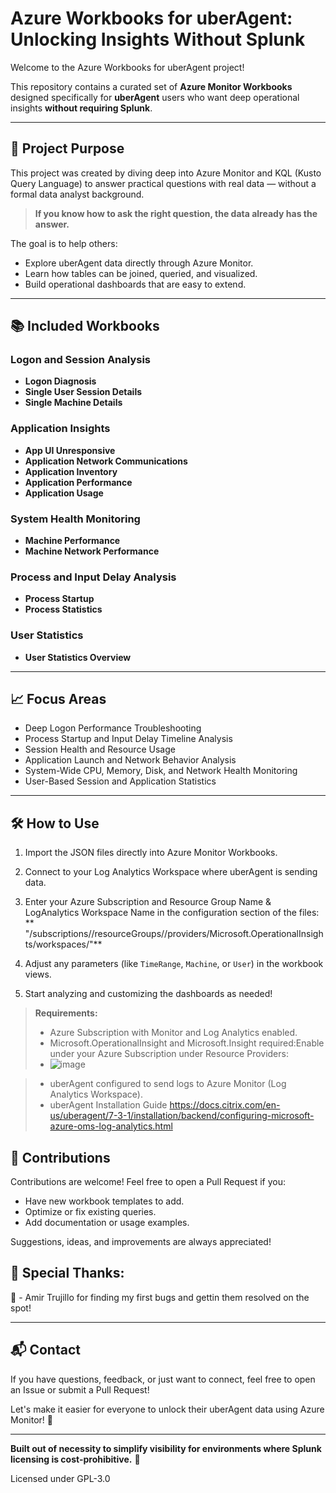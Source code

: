 # Azure Workbooks for uberAgent: Unlocking Insights Without Splunk

Welcome to the Azure Workbooks for uberAgent project!

This repository contains a curated set of **Azure Monitor Workbooks** designed specifically for **uberAgent** users who want deep operational insights **without requiring Splunk**.

---

## 🚀 Project Purpose

This project was created by diving deep into Azure Monitor and KQL (Kusto Query Language) to answer practical questions with real data — without a formal data analyst background.

> **If you know how to ask the right question, the data already has the answer.**

The goal is to help others:
- Explore uberAgent data directly through Azure Monitor.
- Learn how tables can be joined, queried, and visualized.
- Build operational dashboards that are easy to extend.

---

## 📚 Included Workbooks

### **Logon and Session Analysis**
- **Logon Diagnosis**
- **Single User Session Details**
- **Single Machine Details**

### **Application Insights**
- **App UI Unresponsive**
- **Application Network Communications**
- **Application Inventory**
- **Application Performance**
- **Application Usage**

### **System Health Monitoring**
- **Machine Performance**
- **Machine Network Performance**

### **Process and Input Delay Analysis**
- **Process Startup**
- **Process Statistics**

### **User Statistics**
- **User Statistics Overview**

---

## 📈 Focus Areas

- Deep Logon Performance Troubleshooting
- Process Startup and Input Delay Timeline Analysis
- Session Health and Resource Usage
- Application Launch and Network Behavior Analysis
- System-Wide CPU, Memory, Disk, and Network Health Monitoring
- User-Based Session and Application Statistics

---

## 🛠️ How to Use

1. Import the JSON files directly into Azure Monitor Workbooks.
2. Connect to your Log Analytics Workspace where uberAgent is sending data.
3. Enter your Azure Subscription and Resource Group Name & LogAnalytics Workspace Name in the configuration section of the files:
     **  "/subscriptions/<Azure-Subscription-ID>/resourceGroups/<Resource-Group-Name>/providers/Microsoft.OperationalInsights/workspaces/<LogAnalytics-Workspace-Name>"**

4. Adjust any parameters (like `TimeRange`, `Machine`, or `User`) in the workbook views.
5. Start analyzing and customizing the dashboards as needed!

> **Requirements:**
> - Azure Subscription with Monitor and Log Analytics enabled.
   > - Microsoft.OperationalInsight and Microsoft.Insight required:Enable under your Azure Subscription under Resource Providers:
> - ![image](https://github.com/user-attachments/assets/12e36a07-0c4b-4f40-8f56-4c270c7b48c1)


> - uberAgent configured to send logs to Azure Monitor (Log Analytics Workspace).
> - uberAgent Installation Guide
https://docs.citrix.com/en-us/uberagent/7-3-1/installation/backend/configuring-microsoft-azure-oms-log-analytics.html

## 🤝 Contributions

Contributions are welcome! Feel free to open a Pull Request if you:
- Have new workbook templates to add.
- Optimize or fix existing queries.
- Add documentation or usage examples.

Suggestions, ideas, and improvements are always appreciated!

## 🤝 Special Thanks:

🤝 - Amir Trujillo for finding my first bugs and gettin them resolved on the spot!

---

## 📬 Contact

If you have questions, feedback, or just want to connect, feel free to open an Issue or submit a Pull Request!

Let's make it easier for everyone to unlock their uberAgent data using Azure Monitor! 🚀

---

**Built out of necessity to simplify visibility for environments where Splunk licensing is cost-prohibitive.** 🎯

Licensed under GPL-3.0
